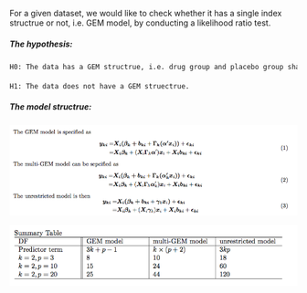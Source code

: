 

For a given dataset, we would like to check whether it has a single index structrue or not, i.e. GEM model, by conducting a likelihood ratio test. 

##### The hypothesis: 

```diff
H0: The data has a GEM structrue, i.e. drug group and placebo group share the same alpha

H1: The data does not have a GEM struectrue. 
```

##### The model structrue: 



<p align="center">
  <img width="700" src="https://github.com/sakuramomo1005/actionpoints/blob/master/FDA_aug20/likelihoodratiotest/Files/1.png">
</p>



<p align="center">
  <img width="700" src="https://github.com/sakuramomo1005/actionpoints/blob/master/FDA_aug20/likelihoodratiotest/Files/2.png">
</p>
















